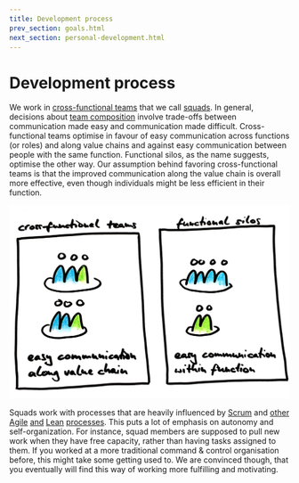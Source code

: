 ```yaml
---
title: Development process
prev_section: goals.html
next_section: personal-development.html
---
```


# Development process

We work in [cross-functional teams](http://engineering.stylight.com/formed-cross-functional-business-teams/) that we call [squads](units.html). In general, decisions about [team composition](http://engineering.stylight.com/tag/team-composition/) involve trade-offs between communication made easy and communication made difficult. Cross-functional teams optimise in favour of easy communication across functions (or roles) and along value chains and against easy communication between people with the same function. Functional silos, as the name suggests, optimise the other way. Our assumption behind favoring cross-functional teams is that the improved communication along the value chain is overall more effective, even though individuals might be less efficient in their function.

![Team composition](../assets/TeamComposition.jpg)

Squads work with processes that are heavily influenced by [Scrum](https://www.dropbox.com/s/7bgefahaiohjp16/Scrum-and-XP-from-the-Trenches-2nd-edition.pdf?dl=0) and [other](https://www.youtube.com/watch?v=jyZEikKWhAU) [Agile](http://www.agilemanifesto.org/principles.html) [and](https://www.youtube.com/watch?v=d4qldY0g_dI) [Lean](http://www.allaboutagile.com/7-key-principles-of-lean-software-development-2/) [processes](http://www.agileproductdesign.com/blog/2009/kanban_over_simplified.html). This puts a lot of emphasis on autonomy and self-organization. For instance, squad members are supposed to pull new work when they have free capacity, rather than having tasks assigned to them. If you worked at a more traditional command & control organisation before, this might take some getting used to. We are convinced though, that you eventually will find this way of working more fulfilling and motivating.
